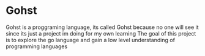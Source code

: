 # Gohst
Gohst is a proggraming language, its called Gohst because no one will see it since its just a project im doing for my own learning
The goal of this project is to explore the go language and gain a low level understanding of programming languages 
